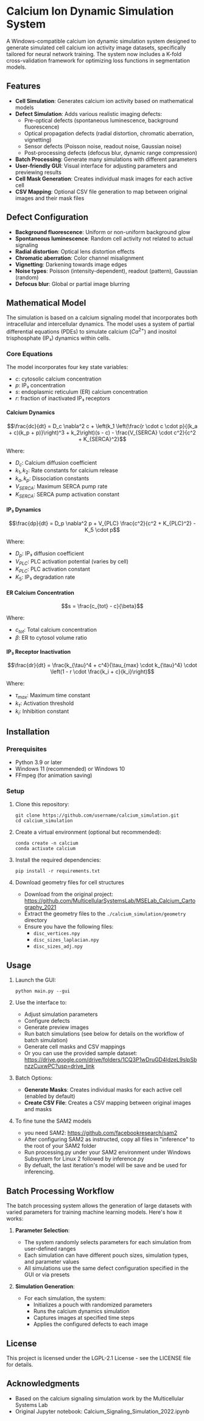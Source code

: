# Calcium Ion Dynamic Simulation System

A Windows-compatible calcium ion dynamic simulation system designed to generate simulated cell calcium ion activity image datasets, specifically tailored for neural network training. The system now includes a K-fold cross-validation framework for optimizing loss functions in segmentation models.

## Features

- **Cell Simulation**: Generates calcium ion activity based on mathematical models
- **Defect Simulation**: Adds various realistic imaging defects:
  - Pre-optical defects (spontaneous luminescence, background fluorescence)
  - Optical propagation defects (radial distortion, chromatic aberration, vignetting)
  - Sensor defects (Poisson noise, readout noise, Gaussian noise)
  - Post-processing defects (defocus blur, dynamic range compression)
- **Batch Processing**: Generate many simulations with different parameters
- **User-friendly GUI**: Visual interface for adjusting parameters and previewing results
- **Cell Mask Generation**: Creates individual mask images for each active cell
- **CSV Mapping**: Optional CSV file generation to map between original images and their mask files
  
## Defect Configuration
- **Background fluorescence**: Uniform or non-uniform background glow
- **Spontaneous luminescence**: Random cell activity not related to actual signaling
- **Radial distortion**: Optical lens distortion effects
- **Chromatic aberration**: Color channel misalignment
- **Vignetting**: Darkening towards image edges
- **Noise types**: Poisson (intensity-dependent), readout (pattern), Gaussian (random)
- **Defocus blur**: Global or partial image blurring


## Mathematical Model

The simulation is based on a calcium signaling model that incorporates both intracellular and intercellular dynamics. The model uses a system of partial differential equations (PDEs) to simulate calcium ($Ca^{2+}$) and inositol trisphosphate (IP₃) dynamics within cells.

### Core Equations

The model incorporates four key state variables:
- $c$: cytosolic calcium concentration
- $p$: IP₃ concentration
- $s$: endoplasmic reticulum (ER) calcium concentration
- $r$: fraction of inactivated IP₃ receptors

#### Calcium Dynamics

$$\frac{dc}{dt} = D_c \nabla^2 c + \left(k_1 \left(\frac{r \cdot c \cdot p}{(k_a + c)(k_p + p)}\right)^3 + k_2\right)(s - c) - \frac{V_{SERCA} \cdot c^2}{c^2 + K_{SERCA}^2}$$

Where:
- $D_c$: Calcium diffusion coefficient
- $k_1, k_2$: Rate constants for calcium release
- $k_a, k_p$: Dissociation constants
- $V_{SERCA}$: Maximum SERCA pump rate
- $K_{SERCA}$: SERCA pump activation constant

#### IP₃ Dynamics

$$\frac{dp}{dt} = D_p \nabla^2 p + V_{PLC} \frac{c^2}{c^2 + K_{PLC}^2} - K_5 \cdot p$$

Where:
- $D_p$: IP₃ diffusion coefficient
- $V_{PLC}$: PLC activation potential (varies by cell)
- $K_{PLC}$: PLC activation constant
- $K_5$: IP₃ degradation rate

#### ER Calcium Concentration

$$s = \frac{c_{tot} - c}{\beta}$$

Where:
- $c_{tot}$: Total calcium concentration
- $\beta$: ER to cytosol volume ratio

#### IP₃ Receptor Inactivation

$$\frac{dr}{dt} = \frac{k_{\tau}^4 + c^4}{\tau_{max} \cdot k_{\tau}^4} \cdot \left(1 - r \cdot \frac{k_i + c}{k_i}\right)$$

Where:
- $\tau_{max}$: Maximum time constant
- $k_{\tau}$: Activation threshold
- $k_i$: Inhibition constant

## Installation

### Prerequisites

- Python 3.9 or later
- Windows 11 (recommended) or Windows 10
- FFmpeg (for animation saving)

### Setup

1. Clone this repository:
   ```
   git clone https://github.com/username/calcium_simulation.git
   cd calcium_simulation
   ```

2. Create a virtual environment (optional but recommended):
   ```
   conda create -n calcium
   conda activate calcium
   ```

3. Install the required dependencies:
   ```
   pip install -r requirements.txt
   ```

4. Download geometry files for cell structures
   - Download from the original project: https://github.com/MulticellularSystemsLab/MSELab_Calcium_Cartography_2021
   - Extract the geometry files to the `./calcium_simulation/geometry` directory
   - Ensure you have the following files:
     - `disc_vertices.npy`
     - `disc_sizes_laplacian.npy`
     - `disc_sizes_adj.npy`

## Usage

1. Launch the GUI:
   ```
   python main.py --gui
   ```

2. Use the interface to:
   - Adjust simulation parameters
   - Configure defects
   - Generate preview images
   - Run batch simulations (see below for details on the workflow of batch simulation)
   - Generate cell masks and CSV mappings
   - Or you can use the provided sample dataset: https://drive.google.com/drive/folders/1CQ3P1wDruGD4ldzeL9slpSbnzzCuxwPC?usp=drive_link

3. Batch Options:
   - **Generate Masks**: Creates individual masks for each active cell (enabled by default)
   - **Create CSV File**: Creates a CSV mapping between original images and masks

4. To fine tune the SAM2 models
   - you need SAM2: https://github.com/facebookresearch/sam2
   - After configuring SAM2 as instructed, copy all files in "inference" to the root of your SAM2 folder
   - Run processing.py under your SAM2 environment under Windows Subsystem for Linux 2 followed by inference.py
   - By defualt, the last iteration's model will be save and be used for inferencing.
   
## Batch Processing Workflow

The batch processing system allows the generation of large datasets with varied parameters for training machine learning models. Here's how it works:

1. **Parameter Selection**:
   - The system randomly selects parameters for each simulation from user-defined ranges
   - Each simulation can have different pouch sizes, simulation types, and parameter values
   - All simulations use the same defect configuration specified in the GUI or via presets

2. **Simulation Generation**:
   - For each simulation, the system:
     - Initializes a pouch with randomized parameters
     - Runs the calcium dynamics simulation
     - Captures images at specified time steps
     - Applies the configured defects to each image
       
## License

This project is licensed under the LGPL-2.1 License - see the LICENSE file for details.

## Acknowledgments

- Based on the calcium signaling simulation work by the Multicellular Systems Lab
- Original Jupyter notebook: Calcium_Signaling_Simulation_2022.ipynb

